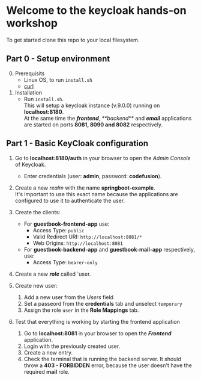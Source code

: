 # Welcome to the keycloak hands-on workshop

To get started clone this repo to your local filesystem.

## Part 0 - Setup environment

0. Prerequisits
	* Linux OS, to run `install.sh`
	* [curl](https://curl.haxx.se/download.html)
1. Installation
	* Run `install.sh`.\
	This will setup a keycloak instance (v.9.0.0) running on **localhost:8180**.\
	At the same time the **_frontend_**, _**backend_** and **_email_** applications are started on ports **8081, 8090 and 8082** respectively.
	
## Part 1 - Basic KeyCloak configuration

1. Go to **localhost:8180/auth** in your browser to open the _Admin Console_ of Keycloak.
	* Enter credentials (user: **admin**, password: **codefusion**).
2. Create a new _realm_ with the name **springboot-example**.\
It's important to use this exact name because the applications are configured to use it to authenticate the user.
3. Create the clients:
	* For **guestbook-frontend-app** use:
		- Access Type: `public`
		- Valid Redirect URI: `http://localhost:8081/*`
		- Web Origins: `http://localhost:8081`
	* For **guestbook-backend-app** and **guestbook-mail-app** respectively, use:
		- Access Type: `bearer-only`
4. Create a new **_role_** called `user.
5. Create new user:
	1. Add a new user from the _Users_ field
	2. Set a passeord from the **credentials** tab and unselect `temporary`
	3. Assign the role `user` in the **Role Mappings** tab.

6. Test that everything is working by starting the frontend application
	1. Go to **localhost:8081** in your browser to open the **_Frontend_** application.
	2. Login with the previously created user.
	3. Create a new entry.
	4. Check the terminal that is running the backend server. It should throw a **403 - FORBIDDEN** error, because the user doesn't have the required **mail** role.
